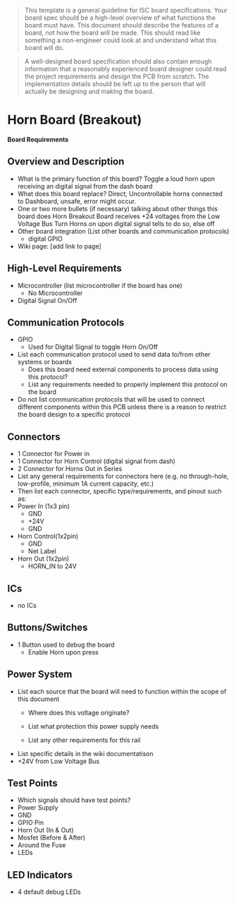 > This template is a general guideline for ISC board specifications. Your board spec should be a high-level overview of what functions the board must have. This document should describe the features of a board, not how the board will be made. This should read like something a non-engineer could look at and understand what this board will do.

> A well-designed board specification should also contain enough information that a reasonably experienced board designer could read the project requirements and design the PCB from scratch. The implementation details should be left up to the person that will actually be designing and making the board.


# Horn Board (Breakout)
**Board Requirements**


## Overview and Description
- What is the primary function of this board?
Toggle a loud horn upon receiving an  digital signal from the dash board
- What does this board replace?
Direct, Uncontrollable horns connected to Dashboard, unsafe, error might occur. 
- One or two more bullets (if necessary) talking about other things this board does
  Horn Breakout Board receives +24 voltages from the Low Voltage Bus
  Turn Horns on upon digital signal tells to do so, else off
- Other board integration (List other boards and communication protocols)
	- digital GPIO
- Wiki page: [add link to page]

## High-Level Requirements
- Microcontroller (list microcontroller if the board has one)
	- No Microcontroller
- Digital Signal On/Off


## Communication Protocols
- GPIO
	- Used for Digital Signal to toggle Horn On/Off
- List each communication protocol used to send data to/from other systems or boards
	- Does this board need external components to process data using this protocol?
	- List any requirements needed to properly implement this protocol on the board
- Do not list communication protocols that will be used to connect different components within this PCB unless there is a reason to restrict the board design to a specific protocol

## Connectors
- 1 Connector for Power in
- 1 Connector for Horn Control (digital signal from dash)
- 2 Connector for Horns Out in Series
 - List any general requirements for connectors here (e.g. no through-hole, low-profile, minimum 1A current capacity, etc.)
 - Then list each connector, specific type/requirements, and pinout such as:
 - Power In (1x3 pin)
	- GND
	- +24V
	- GND
 - Horn Control(1x2pin)
	- GND
	- Net Label
 - Horn Out (1x2pin)
	- HORN_IN to 24V

## ICs
- no ICs

## Buttons/Switches
- 1 Button used to debug the board 
	- Enable Horn upon press

## Power System
- List each source that the board will need to function within the scope of this document
	- Where does this voltage originate?

	- List what protection this power supply needs
	- List any other requirements for this rail
- List specific details in the wiki documentatison
- +24V from Low Voltage Bus
## Test Points
- Which signals should have test points?
- Power Supply
- GND
- GPIO Pin
- Horn Out (In & Out)
- Mosfet (Before & After)
- Around the Fuse
- LEDs


## LED Indicators
- 4 default debug LEDs 
